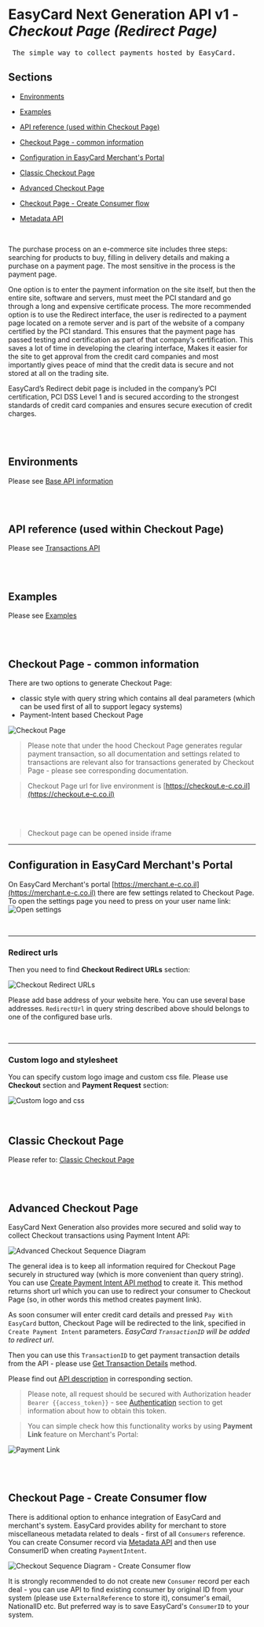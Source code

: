 EasyCard Next Generation API v1 - _Checkout Page (Redirect Page)_
=================================================================

<pre> The simple way to collect payments hosted by EasyCard. </pre>

Sections
-------------------------------
- [Environments](Readme.md#environments)

- [Examples](Readme.md#examples)

- [API reference (used within Checkout Page)](TransactionsApi.md)

- [Checkout Page - common information](#checkout-page---common-information)

- [Configuration in EasyCard Merchant's Portal](#configuration-in-easycard-merchants-portal)

- [Classic Checkout Page](ClassicCheckoutPage.md) 

- [Advanced Checkout Page](#advanced-checkout-page)

- [Checkout Page - Create Consumer flow](#checkout-page---create-consumer-flow)

- [Metadata API](MetadataApi.md)


<br/>

The purchase process on an e-commerce site includes three steps: searching for products to buy, filling in delivery details and making a purchase on a payment page. 
The most sensitive in the process is the payment page.

One option is to enter the payment information on the site itself, but then the entire site, software and servers, must meet the PCI standard and go through a long and expensive certificate process. 
The more recommended option is to use the Redirect interface, the user is redirected to a payment page located on a remote server and is part of the website of a company certified by the PCI standard. This ensures that the payment page has passed testing and certification as part of that company’s certification. 
This saves a lot of time in developing the clearing interface,
Makes it easier for the site to get approval from the credit card companies and most importantly gives peace of mind that the credit data is secure and not stored at all on the trading site.  


EasyCard’s Redirect debit page is included in the company’s PCI certification, PCI DSS Level 1 and is secured according to the strongest standards of credit card companies and ensures secure execution of credit charges. 

<br/><br/>

Environments
-------------------------------

Please see [Base API information](Readme.md#environments)

<br/><br/>

API reference (used within Checkout Page)
-------------------------------

Please see [Transactions API](TransactionsApi.md)

<br/><br/>

Examples
-----------------------------------------------------------------

Please see [Examples](Readme.md#examples)

<br/><br/>


Checkout Page - common information
-------------------------------

There are two options to generate Checkout Page:
 - classic style with query string which contains all deal parameters (which can be used first of all to support legacy systems)
 - Payment-Intent based Checkout Page

![Checkout Page](images/CheckoutPage.PNG) 

> Please note that under the hood Checkout Page generates regular payment transaction, so all documentation and settings related to transactions are relevant also for transactions generated by Checkout Page - please see corresponding documentation.

> Checkout Page url for live environment is [https://checkout.e-c.co.il](https://checkout.e-c.co.il)

<!-- <div style="page-break-after: always;"></div> -->

<br/><br/>

> Checkout page can be opened inside iframe

- - -

Configuration in EasyCard Merchant's Portal
-------------------------------------------

On EasyCard Merchant's portal [https://merchant.e-c.co.il](https://merchant.e-c.co.il) there are few settings related to Checkout Page. To open the settings page you need to press on your user name link:
![Open settings](images/OpenSettings.PNG)

<br/>

- - -

### Redirect urls

Then you need to find **Checkout Redirect URLs** section:

![Checkout Redirect URLs](images/CheckoutRedirectURLs.PNG)

Please add base address of your website here. You can use several base addresses. ``RedirectUrl`` in query string described above should belongs to one of the configured base urls.

<br/>

- - -

### Custom logo and stylesheet

You can specify custom logo image and custom css file. Please use **Checkout** section and **Payment Request** section:

![Custom logo and css](images/CustomLogoAndCss.PNG)

<br/>

Classic Checkout Page
-------------------------------------------

Please refer to: [Classic Checkout Page](ClassicCheckoutPage.md) 

<br/><br/>

Advanced Checkout Page
-------------------------------------------

EasyCard Next Generation also provides more secured and solid way to collect Checkout transactions using Payment Intent API:

![Advanced Checkout Sequence Diagram](images/AdvancedCheckoutSequenceDiagram.svg) 

The general idea is to keep all information required for Checkout Page securely in structured way (which is more convenient than query string). You can use [Create Payment Intent API method](TransactionsApi.md#create-payment-intent-payment-link) to create it. This method returns short url which you can use to redirect your consumer to Checkout Page (so, in other words this method creates payment link).

As soon consumer will enter credit card details and pressed `Pay With EasyCard` button, Checkout Page will be redirected to the link, specified in `Create Payment Intent` parameters. _EasyCard `TransactionID` will be added to redirect url_.

Then you can use this `TransactionID` to get payment transaction details from the API - please use [Get Transaction Details](TransactionsApi.md#get-transaction-details) method.

Please find out [API description](TransactionsApi.md) in corresponding section.

> Please note, all request should be secured with Authorization header `Bearer {{access_token}}` - see [Authentication](Readme.md#authentication) section to get information about how to obtain this token.

> You can simple check how this functionality works by using **Payment Link** feature on Merchant's Portal:

![Payment Link](images/PaymentLink.PNG)

<br/><br/>

Checkout Page - Create Consumer flow
-------------------------------------------

There is additional option to enhance integration of EasyCard and merchant's system. EasyCard provides ability for merchant to store miscellaneous metadata related to deals - first of all `Consumers` reference. You can create Consumer record via [Metadata API](MetadataApi.md) and then use ConsumerID when creating `PaymentIntent`.

![Checkout Sequence Diagram - Create Consumer flow](images/CheckoutSequenceWithConsumerDiagram.svg) 

It is strongly recommended to do not create new `Consumer` record per each deal - you can use API to find existing consumer by original ID from your system (please use `ExternalReference` to store it), consumer's email, NationalID etc. But preferred way is to save EasyCard's `ConsumerID` to your system.
